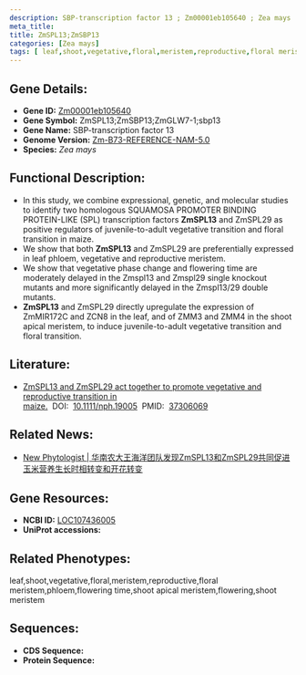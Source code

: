 ```yaml
---
description: SBP-transcription factor 13 ; Zm00001eb105640 ; Zea mays
meta_title:
title: ZmSPL13;ZmSBP13
categories: [Zea mays]
tags: [ leaf,shoot,vegetative,floral,meristem,reproductive,floral meristem,phloem,flowering time,shoot apical meristem,flowering,shoot meristem ]
---
```


## Gene Details:
- **Gene ID:**	[Zm00001eb105640]()
- **Gene Symbol:** ZmSPL13;ZmSBP13;ZmGLW7-1;sbp13
- **Gene Name:** SBP-transcription factor 13
- **Genome Version:** [Zm-B73-REFERENCE-NAM-5.0]()
- **Species:** *Zea mays*

## Functional Description:
   - In this study, we combine expressional, genetic, and molecular studies to identify two homologous SQUAMOSA PROMOTER BINDING PROTEIN-LIKE (SPL) transcription factors **ZmSPL13** and ZmSPL29 as positive regulators of juvenile-to-adult vegetative transition and floral transition in maize.
   - We show that both **ZmSPL13** and ZmSPL29 are preferentially expressed in leaf phloem, vegetative and reproductive meristem.
   - We show that vegetative phase change and flowering time are moderately delayed in the Zmspl13 and Zmspl29 single knockout mutants and more significantly delayed in the Zmspl13/29 double mutants.
   - **ZmSPL13** and ZmSPL29 directly upregulate the expression of ZmMIR172C and ZCN8 in the leaf, and of ZMM3 and ZMM4 in the shoot apical meristem, to induce juvenile-to-adult vegetative transition and floral transition.

## Literature:
   - [ZmSPL13 and ZmSPL29 act together to promote vegetative and reproductive transition in maize.]( https://nph.onlinelibrary.wiley.com/doi/10.1111/nph.19005)&nbsp;&nbsp;DOI:&nbsp;&nbsp;[10.1111/nph.19005](https://nph.onlinelibrary.wiley.com/doi/10.1111/nph.19005)&nbsp;&nbsp;PMID:&nbsp;&nbsp;[37306069](https://pubmed.ncbi.nlm.nih.gov/37306069/)

## Related News:
   - [New Phytologist | 华南农大王海洋团队发现ZmSPL13和ZmSPL29共同促进玉米营养生长时相转变和开花转变](https://mp.weixin.qq.com/s/2KJjmSlSKxjpL8gSqSXUvA)

## Gene Resources:
- **NCBI ID:** [LOC107436005](https://www.ncbi.nlm.nih.gov/gene/?term=LOC107436005)
- **UniProt accessions:** [](https://www.uniprot.org/uniprotkb//entry)

## Related Phenotypes:
leaf,shoot,vegetative,floral,meristem,reproductive,floral meristem,phloem,flowering time,shoot apical meristem,flowering,shoot meristem

## Sequences:
- **CDS Sequence:**
- **Protein Sequence:**
